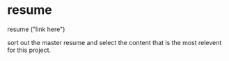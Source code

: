 # resume
resume ("link here")

sort out the master resume and select the content that is the most relevent for this project.
